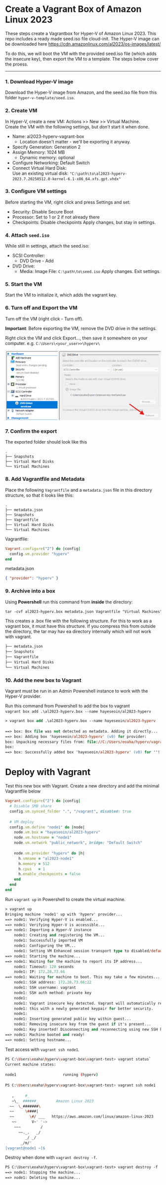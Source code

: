 # Create a Vagrant Box of Amazon Linux 2023

These steps create a Vagrantbox for Hyper-V of Amazon Linux 2023. This repo includes a ready made seed.iso file cloud-init. The Hyper-V image can be downloaded here https://cdn.amazonlinux.com/al2023/os-images/latest/

To do this, we will boot the VM with the provided seed.iso file (which adds the insecure key), then export the VM to a template. The steps below cover the proess.

---

### 1. Download Hyper-V image
Download the Hyper-V image from Amazon, and the seed.iso file from this folder `hyper-v-template/seed.iso`.

### 2. Create VM
In Hyper-V, create a new VM: Actions >> New >> Virtual Machine.  
Create the VM with the following settings, but *don't* start it when done.
 - Name: al2023-hyperv-vagrant-box
    - Location doesn't matter - we'll be exporting it anyway.
 - Specify Generation: Generation 2
 - Assign Memory: 1024 MB  
    - Dynamic memory: optional
 - Configure Networking: Default Switch
 - Connect Virtual Hard Disk:  
 Use an existing virtual disk: `"C:\path\to\al2023-hyperv-2023.7.20250512.0-kernel-6.1-x86_64.xfs.gpt.vhdx"`

### 3. Configure VM settings
Before starting the VM, right click and press Settings and set:
 - Security: Disable Secure Boot
 - Processor: Set to 1 or 2 if not already there
 - Checkpoints: Disable checkpoints
Apply changes, but stay in settings.

### 4. Attach `seed.iso`
While still in settings, attach the seed.iso:
 - SCSI Controller:
    - DVD Drive - Add
 - DVD Drive: 
    - Media: Image File: `C:\path\to\seed.iso`
Apply changes. Exit settings.

### 5. Start the VM
Start the VM to initialize it, which adds the vagrant key.

### 6. Turn off and Export the VM
Turn off the VM (right click - Turn off).

**Important**: Before exporting the VM, remove the DVD drive in the settings.

Right click the VM and click Export..., then save it somewhere on your computer. e.g. `C:\Users\<your_user>>\hyperv\`

![alt text](images/image.png)

### 7. Confirm the export
The exported folder should look like this 
```
.
├── Snapshots
├── Virtual Hard Disks
└── Virtual Machines
```

### 8. Add Vagrantfile and Metadata
Place the following `Vagrantfile` and a `metadata.json` file in this directory structure, so that it looks like this:
```
.
├── metadata.json
├── Snapshots
├── Vagrantfile
├── Virtual Hard Disks
└── Virtual Machines
```


Vagrantfile:
```ruby
Vagrant.configure("2") do |config|
  config.vm.provider "hyperv"
end
```
metadata.json
```json
{ "provider": "hyperv" }
```
### 9. Archive into a box
Using **Powershell** run this command from **inside** the directory:
```ps
tar -cvf al2023-hyperv.box metadata.json Vagrantfile "Virtual Machines" "Virtual Hard Disks" "Snapshots" 
```
This creates a .box file with the following structure. For this to work as a vagrant box, it must have this structure. If you compress this from outside the directory, the tar may hav ea directory internally which will not work with vagrant.
```ps
├── metadata.json
├── Snapshots
├── Vagrantfile
├── Virtual Hard Disks
└── Virtual Machines     
```
### 10. Add the new box to Vagrant
Vagrant must be run in an Admin Powershell instance to work with the Hyper-V provider.

Run this command from Powershell to add the box to vagrant  
`vagrant box add .\al2023-hyperv.box --name hayeseoin/al2023-hyperv`

```ps
> vagrant box add .\al2023-hyperv.box --name hayeseoin/al2023-hyperv

==> box: Box file was not detected as metadata. Adding it directly...
==> box: Adding box 'hayeseoin/al2023-hyperv' (v0) for provider:
box: Unpacking necessary files from: file://C:/Users/eoaha/hyperv/vagrant-box/al2023-vagrant/al2023-hyperv.box 
box: 
==> box: Successfully added box 'hayeseoin/al2023-hyperv' (v0) for ''! 
```

# Deploy with Vagrant
Test this new box with Vagrant. Create a new directory and add the minimal Vagrantfile below 
```ruby
Vagrant.configure("2") do |config|
  # Disable SMB share
  config.vm.synced_folder ".", "/vagrant", disabled: true

  # VM deploy
  config.vm.define "node1" do |node|
    node.vm.box = "hayeseoin/al2023-hyperv"
    node.vm.hostname = "node1"
    node.vm.network "public_network", bridge: "Default Switch"

    node.vm.provider "hyperv" do |h|
      h.vmname = "al2023-node1"
      h.memory = 512
      h.cpus   = 1
      h.enable_checkpoints = false
    end
  end
end
```
Run `vagrant up` in Powershell to create the virtual machine.

```ps
> vagrant up
Bringing machine 'node1' up with 'hyperv' provider...
==> node1: Verifying Hyper-V is enabled...
==> node1: Verifying Hyper-V is accessible...
==> node1: Importing a Hyper-V instance
    node1: Creating and registering the VM...
    node1: Successfully imported VM
    node1: Configuring the VM...
    node1: Setting VM Enhanced session transport type to disabled/default (VMBus)
==> node1: Starting the machine...
==> node1: Waiting for the machine to report its IP address...
    node1: Timeout: 120 seconds
    node1: IP: 172.28.73.66
==> node1: Waiting for machine to boot. This may take a few minutes...
    node1: SSH address: 172.28.73.66:22
    node1: SSH username: vagrant
    node1: SSH auth method: private key
    node1: 
    node1: Vagrant insecure key detected. Vagrant will automatically replace
    node1: this with a newly generated keypair for better security.
    node1: 
    node1: Inserting generated public key within guest...
    node1: Removing insecure key from the guest if it's present...
    node1: Key inserted! Disconnecting and reconnecting using new SSH key...
==> node1: Machine booted and ready!
==> node1: Setting hostname...
```


Test access with `vagrant ssh node1`.
``` sh
PS C:\Users\eoaha\hyperv\vagrant-box\vagrant-test> vagrant status`
Current machine states:

node1                     running (hyperv)

PS C:\Users\eoaha\hyperv\vagrant-box\vagrant-test> vagrant ssh node1 

   ,     #_
   ~\_  ######_        Amazon Linux 2023
  ~~  \_#######\
  ~~     \####|
  ~~       \#/ ___   https://aws.amazon.com/linux/amazon-linux-2023
   ~~       V~' '->
    ~~~         /
      ~~._.   _/
         _/ _/
       _/m/'
[vagrant@node1 ~]$ 

```

Destroy when done with `vagrant destroy -f`.
```ps
PS C:\Users\eoaha\hyperv\vagrant-box\vagrant-test> vagrant destroy -f
==> node1: Stopping the machine...
==> node1: Deleting the machine...
```

